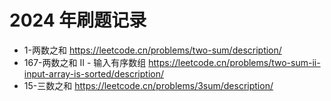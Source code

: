 # 2024 年刷题记录

- 1-两数之和 https://leetcode.cn/problems/two-sum/description/
- 167-两数之和 II - 输入有序数组 https://leetcode.cn/problems/two-sum-ii-input-array-is-sorted/description/
- 15-三数之和 https://leetcode.cn/problems/3sum/description/
